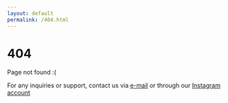 ```yaml
---
layout: default
permalink: /404.html
---
```


# 404

Page not found :(

For any inquiries or support, contact us via [e-mail](mailto:contact@freemusicdemixer.com) or through our [Instagram account](https://www.instagram.com/freemusicdemixer/)
